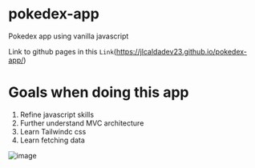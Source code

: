 # pokedex-app
Pokedex app using vanilla javascript

Link to github pages in this `Link`(https://jlcaldadev23.github.io/pokedex-app/)

# Goals when doing this app
1) Refine javascript skills
2) Further understand MVC architecture
3) Learn Tailwindc css
4) Learn fetching data

![image](https://user-images.githubusercontent.com/102973841/220002713-50a73c78-0a33-47f3-b018-749b606089cd.png)

